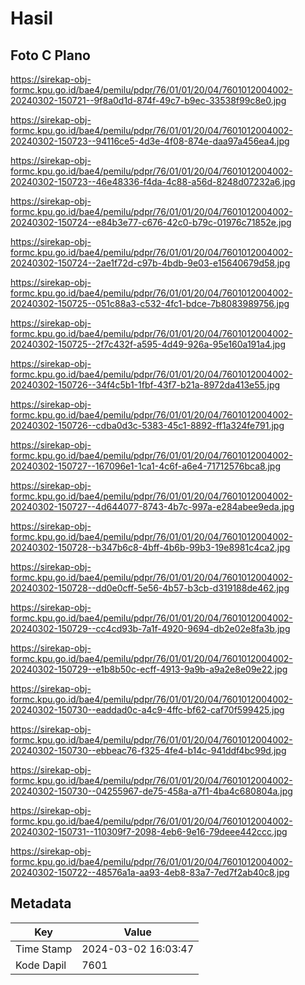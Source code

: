 # Hasil

## Foto C Plano

https://sirekap-obj-formc.kpu.go.id/bae4/pemilu/pdpr/76/01/01/20/04/7601012004002-20240302-150721--9f8a0d1d-874f-49c7-b9ec-33538f99c8e0.jpg

https://sirekap-obj-formc.kpu.go.id/bae4/pemilu/pdpr/76/01/01/20/04/7601012004002-20240302-150723--94116ce5-4d3e-4f08-874e-daa97a456ea4.jpg

https://sirekap-obj-formc.kpu.go.id/bae4/pemilu/pdpr/76/01/01/20/04/7601012004002-20240302-150723--46e48336-f4da-4c88-a56d-8248d07232a6.jpg

https://sirekap-obj-formc.kpu.go.id/bae4/pemilu/pdpr/76/01/01/20/04/7601012004002-20240302-150724--e84b3e77-c676-42c0-b79c-01976c71852e.jpg

https://sirekap-obj-formc.kpu.go.id/bae4/pemilu/pdpr/76/01/01/20/04/7601012004002-20240302-150724--2ae1f72d-c97b-4bdb-9e03-e15640679d58.jpg

https://sirekap-obj-formc.kpu.go.id/bae4/pemilu/pdpr/76/01/01/20/04/7601012004002-20240302-150725--051c88a3-c532-4fc1-bdce-7b8083989756.jpg

https://sirekap-obj-formc.kpu.go.id/bae4/pemilu/pdpr/76/01/01/20/04/7601012004002-20240302-150725--2f7c432f-a595-4d49-926a-95e160a191a4.jpg

https://sirekap-obj-formc.kpu.go.id/bae4/pemilu/pdpr/76/01/01/20/04/7601012004002-20240302-150726--34f4c5b1-1fbf-43f7-b21a-8972da413e55.jpg

https://sirekap-obj-formc.kpu.go.id/bae4/pemilu/pdpr/76/01/01/20/04/7601012004002-20240302-150726--cdba0d3c-5383-45c1-8892-ff1a324fe791.jpg

https://sirekap-obj-formc.kpu.go.id/bae4/pemilu/pdpr/76/01/01/20/04/7601012004002-20240302-150727--167096e1-1ca1-4c6f-a6e4-71712576bca8.jpg

https://sirekap-obj-formc.kpu.go.id/bae4/pemilu/pdpr/76/01/01/20/04/7601012004002-20240302-150727--4d644077-8743-4b7c-997a-e284abee9eda.jpg

https://sirekap-obj-formc.kpu.go.id/bae4/pemilu/pdpr/76/01/01/20/04/7601012004002-20240302-150728--b347b6c8-4bff-4b6b-99b3-19e8981c4ca2.jpg

https://sirekap-obj-formc.kpu.go.id/bae4/pemilu/pdpr/76/01/01/20/04/7601012004002-20240302-150728--dd0e0cff-5e56-4b57-b3cb-d319188de462.jpg

https://sirekap-obj-formc.kpu.go.id/bae4/pemilu/pdpr/76/01/01/20/04/7601012004002-20240302-150729--cc4cd93b-7a1f-4920-9694-db2e02e8fa3b.jpg

https://sirekap-obj-formc.kpu.go.id/bae4/pemilu/pdpr/76/01/01/20/04/7601012004002-20240302-150729--e1b8b50c-ecff-4913-9a9b-a9a2e8e09e22.jpg

https://sirekap-obj-formc.kpu.go.id/bae4/pemilu/pdpr/76/01/01/20/04/7601012004002-20240302-150730--eaddad0c-a4c9-4ffc-bf62-caf70f599425.jpg

https://sirekap-obj-formc.kpu.go.id/bae4/pemilu/pdpr/76/01/01/20/04/7601012004002-20240302-150730--ebbeac76-f325-4fe4-b14c-941ddf4bc99d.jpg

https://sirekap-obj-formc.kpu.go.id/bae4/pemilu/pdpr/76/01/01/20/04/7601012004002-20240302-150730--04255967-de75-458a-a7f1-4ba4c680804a.jpg

https://sirekap-obj-formc.kpu.go.id/bae4/pemilu/pdpr/76/01/01/20/04/7601012004002-20240302-150731--110309f7-2098-4eb6-9e16-79deee442ccc.jpg

https://sirekap-obj-formc.kpu.go.id/bae4/pemilu/pdpr/76/01/01/20/04/7601012004002-20240302-150722--48576a1a-aa93-4eb8-83a7-7ed7f2ab40c8.jpg


## Metadata

| Key        | Value               |
| ---------- | ------------------- |
| Time Stamp | 2024-03-02 16:03:47 |
| Kode Dapil | 7601                |




